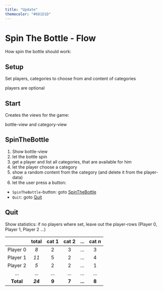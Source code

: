 ```yaml
---
title: "Update"
themecolor: "#681D1D"
---
```

# Spin The Bottle - Flow
How spin the bottle should work:

## Setup
Set players, categories to choose from and content of categories

players are optional

## Start
Creates the views for the game:

bottle-view and category-view

## SpinTheBottle
1. Show bottle-view
2. let the bottle spin
3. get a player and list all categories, that are available for him
4. let the player choose a category
5. show a random content from the category (and delete it from the player-data)
6. let the user press a button:
  * `SpinTheBottle`-button: goto [SpinTheBottle](#spinthebottle)
  * `Quit`: goto [Quit](#quit)

## Quit
Show statistics:
if no players where set, leave out the player-rows (Player 0, Player 1, Player 2 ...)


|          | total  | cat 1 | cat 2 |  ...  |cat *n*|
|:--------:|:------:|:-----:|:-----:|:-----:|:-----:|
| Player 0 |  *8*   |   2   |   3   |  ...  |   3   |
| Player 1 |  *11*  |   5   |   2   |  ...  |   4   |
| Player 2 |  *5*   |   2   |   2   |  ...  |   1   |
|   ...    |  ...   |  ...  |  ...  |  ...  |  ...  |
|**Total** |***24***| **9** | **7** |**...**| **8** |
